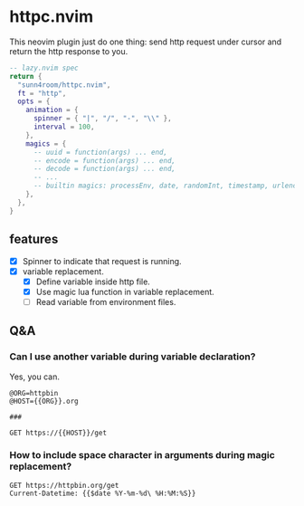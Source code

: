 # httpc.nvim

This neovim plugin just do one thing: send http request under cursor and return the http response to you.

```lua
-- lazy.nvim spec
return {
  "sunn4room/httpc.nvim",
  ft = "http",
  opts = {
    animation = {
      spinner = { "|", "/", "-", "\\" },
      interval = 100,
    },
    magics = {
      -- uuid = function(args) ... end,
      -- encode = function(args) ... end,
      -- decode = function(args) ... end,
      -- ...
      -- builtin magics: processEnv, date, randomInt, timestamp, urlencode
    },
  },
}
```

## features

- [x] Spinner to indicate that request is running.
- [x] variable replacement.
  - [x] Define variable inside http file.
  - [x] Use magic lua function in variable replacement.
  - [ ] Read variable from environment files.

## Q&A

### Can I use another variable during variable declaration?

Yes, you can.

```http
@ORG=httpbin
@HOST={{ORG}}.org

###

GET https://{{HOST}}/get
```

### How to include space character in arguments during magic replacement?

```http
GET https://httpbin.org/get
Current-Datetime: {{$date %Y-%m-%d\ %H:%M:%S}}
```
